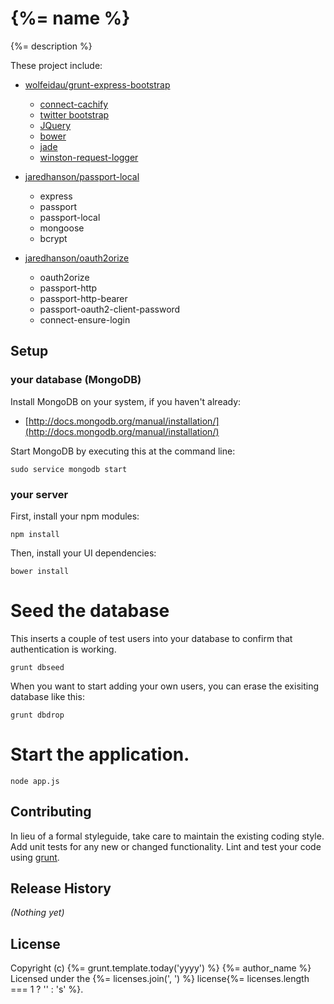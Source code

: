 # {%= name %}

{%= description %}

These project include:

* [wolfeidau/grunt-express-bootstrap](https://github.com/wolfeidau/grunt-express-bootstrap)
    * [connect-cachify](https://github.com/mozilla/connect-cachify)
    * [twitter bootstrap](http://twitter.github.com/bootstrap/)
    * [JQuery](http://jquery.com/)
    * [bower](http://twitter.github.com/bower/)
    * [jade](http://jade-lang.com/)
    * [winston-request-logger](https://github.com/wolfeidau/winston-request-logger)

* [jaredhanson/passport-local](https://github.com/jaredhanson/passport-local)
    * express
    * passport
    * passport-local
    * mongoose
    * bcrypt
    
* [jaredhanson/oauth2orize](https://github.com/jaredhanson/oauth2orize)
    * oauth2orize
    * passport-http
    * passport-http-bearer
    * passport-oauth2-client-password
    * connect-ensure-login

## Setup

### your database (MongoDB)

Install MongoDB on your system, if you haven't already:

* [http://docs.mongodb.org/manual/installation/](http://docs.mongodb.org/manual/installation/)

Start MongoDB by executing this at the command line:

```
sudo service mongodb start
```

### your server

First, install your npm modules:

```
npm install
```

Then, install your UI dependencies:

```
bower install
```

# Seed the database
This inserts a couple of test users into your database to confirm that authentication is working.

```
grunt dbseed
```

When you want to start adding your own users, you can erase the exisiting database like this:

```
grunt dbdrop
```

# Start the application.

```
node app.js
```

## Contributing
In lieu of a formal styleguide, take care to maintain the existing coding style. Add unit tests for any new or changed functionality. Lint and test your code using [grunt](https://github.com/gruntjs/grunt).

## Release History
_(Nothing yet)_

## License
Copyright (c) {%= grunt.template.today('yyyy') %} {%= author_name %}
Licensed under the {%= licenses.join(', ') %} license{%= licenses.length === 1 ? '' : 's' %}.
